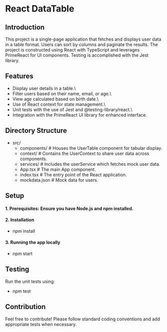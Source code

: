 # React DataTable

## Introduction

This project is a single-page application that fetches and displays user data in a table format. Users can sort by columns and paginate the results. The project is constructed using React with TypeScript and leverages PrimeReact for UI components. Testing is accomplished with the Jest library.

## Features

- Display user details in a table.\
- Filter users based on their name, email, or age.\
- View age calculated based on birth date.\
- Use of React context for state management.\
- Unit tests with the use of Jest and @testing-library/react.\
- Integration with the PrimeReact UI library for enhanced interface.

## Directory Structure

- src/
  - components/   # Houses the UserTable component for tabular display.
  - context/      # Contains the UserContext to share user data across components.
  - services/     # Includes the userService which fetches mock user data.
  - App.tsx       # The main App component.
  - index.tsx     # The entry point of the React application.
  - mockdata.json # Mock data for users.

## Setup

#### 1. Prerequisites: Ensure you have Node.js and npm installed.
#### 2. Installation

- npm install

#### 3. Running the app locally

- npm start

## Testing

Run the unit tests using:
- npm test

## Contribution

Feel free to contribute! Please follow standard coding conventions and add appropriate tests when necessary.

